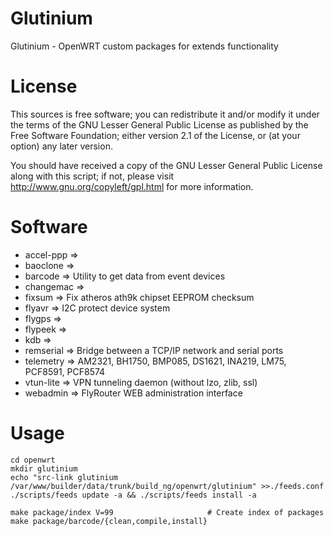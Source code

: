 Glutinium
=========

Glutinium - OpenWRT custom packages for extends functionality


License
=======

This sources is free software; you can redistribute it and/or modify it under the terms of
the GNU Lesser General Public License as published by the Free Software Foundation;
either version 2.1 of the License, or (at your option) any later version.

You should have received a copy of the GNU Lesser General Public License along with this
script; if not, please visit http://www.gnu.org/copyleft/gpl.html for more information.


Software
========

* accel-ppp =>
* baoclone =>
* barcode => Utility to get data from event devices
* changemac =>
* fixsum => Fix atheros ath9k chipset EEPROM checksum
* flyavr => I2C protect device system
* flygps =>
* flypeek =>
* kdb =>
* remserial => Bridge between a TCP/IP network and serial ports
* telemetry => AM2321, BH1750, BMP085, DS1621, INA219, LM75, PCF8591, PCF8574
* vtun-lite => VPN tunneling daemon (without lzo, zlib, ssl)
* webadmin => FlyRouter WEB administration interface


Usage
=====
	
	cd openwrt
	mkdir glutinium
	echo "src-link glutinium /var/www/builder/data/trunk/build_ng/openwrt/glutinium" >>./feeds.conf
	./scripts/feeds update -a && ./scripts/feeds install -a
	
	make package/index V=99                     # Create index of packages
	make package/barcode/{clean,compile,install}

